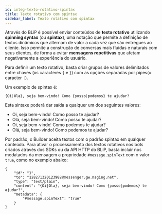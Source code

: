 ```yaml
---
id: integ-texto-rotativo-spintax
title: Texto rotativo com spintax
sidebar_label: Texto rotativo com spintax
---
```


Através do BLiP é possível enviar conteúdos de **texto rotativo** utilizando **spinning syntax** (ou **spintax**), uma notação que permite a definição de textos dinâmicos que alternam de valor a cada vez que são entregues ao cliente. Isso permite a construção de conversas mais fluídas e naturais com seus clientes, de forma a evitar **mensagens repetitivas** que afetam negativamente a experiência do usuário.

Para definir um texto rotativo, basta criar grupos de valores delimitados entre chaves (os caracteres `{` e `}`) com as opções separadas por pipes(o caracter `|`).

Um exemplo de spintax é:

`{Oi|Ola}, seja bem-vindo! Como {posso|podemos} te ajudar?`

Esta sintaxe poderá dar saída a qualquer um dos seguintes valores:

* Oi, seja bem-vindo! Como posso te ajudar?
* Olá, seja bem-vindo! Como posso te ajudar?
* Oi, seja bem-vindo! Como podemos te ajudar?
* Olá, seja bem-vindo! Como podemos te ajudar?

Por padrão, o Builder aceita textos com o padrão spintax em qualquer conteúdo. Para ativar o processamento dos textos rotativos nos bots criados através dos SDKs ou da API HTTP do BLiP, basta incluir nos medatados da mensagem a propriedade `#message.spinText` com o valor `true`, como no exemplo abaixo:

```
{
    "id": "1",
    "to": "128271320123982@messenger.gw.msging.net",
    "type": "text/plain",
    "content": "{Oi|Ola}, seja bem-vindo! Como {posso|podemos} te ajudar?",
    "metadata": {
        "#message.spinText": "true"
    }
}
```
